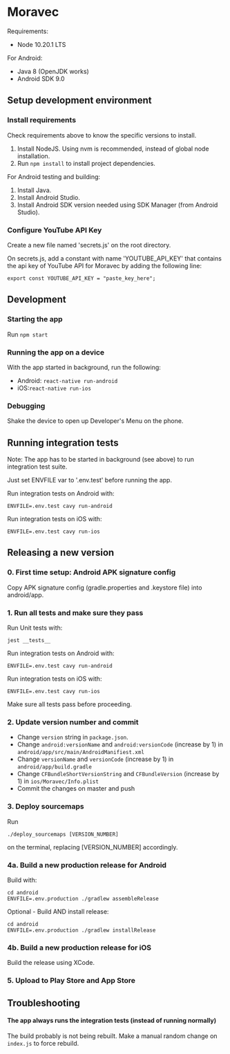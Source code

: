 # Moravec

Requirements: 
- Node 10.20.1 LTS

For Android: 
- Java 8 (OpenJDK works)
- Android SDK 9.0

## Setup development environment

### Install requirements

Check requirements above to know the specific versions to install.

1. Install NodeJS. Using nvm is recommended, instead of global node installation.
2. Run `npm install` to install project dependencies.

For Android testing and building:
1. Install Java.
2. Install Android Studio.
3. Install Android SDK version needed using SDK Manager (from Android Studio). 

### Configure YouTube API Key

Create a new file named 'secrets.js' on the root directory.

On secrets.js, add a constant with name 'YOUTUBE_API_KEY' that contains the api key of YouTube API for Moravec
by adding the following line:

    export const YOUTUBE_API_KEY = "paste_key_here";

## Development

### Starting the app

Run `npm start`

### Running the app on a device

With the app started in background, run the following:

- Android: `react-native run-android`
- iOS:`react-native run-ios`

### Debugging

Shake the device to open up Developer's Menu on the phone.

## Running integration tests

Note: The app has to be started in background (see above) to run integration test suite.

Just set ENVFILE var to '.env.test' before running the app.

Run integration tests on Android with:

    ENVFILE=.env.test cavy run-android

Run integration tests on iOS with:

    ENVFILE=.env.test cavy run-ios

## Releasing a new version

### 0. First time setup: Android APK signature config

Copy APK signature config (gradle.properties and .keystore file) into android/app.

### 1. Run all tests and make sure they pass

Run Unit tests with:

    jest __tests__

Run integration tests on Android with:

    ENVFILE=.env.test cavy run-android

Run integration tests on iOS with:

    ENVFILE=.env.test cavy run-ios
    
Make sure all tests pass before proceeding.

### 2. Update version number and commit

- Change `version` string in `package.json`.
- Change `android:versionName` and `android:versionCode` (increase by 1) in 
`android/app/src/main/AndroidManifiest.xml`
- Change `versionName` and `versionCode` (increase by 1) in 
`android/app/build.gradle`
- Change `CFBundleShortVersionString` and `CFBundleVersion` (increase by 1) in `ios/Moravec/Info.plist`
- Commit the changes on master and push

### 3. Deploy sourcemaps

Run 

    ./deploy_sourcemaps [VERSION_NUMBER]
     
on the terminal, replacing [VERSION_NUMBER] accordingly.

### 4a. Build a new production release for Android

Build with:

    cd android
    ENVFILE=.env.production ./gradlew assembleRelease
    
Optional - Build AND install release:

    cd android
    ENVFILE=.env.production ./gradlew installRelease
        
### 4b. Build a new production release for iOS

Build the release using XCode.

### 5. Upload to Play Store and App Store

## Troubleshooting

#### The app always runs the integration tests (instead of running normally)

The build probably is not being rebuilt. Make a manual random change on `index.js` to force rebuild.
 